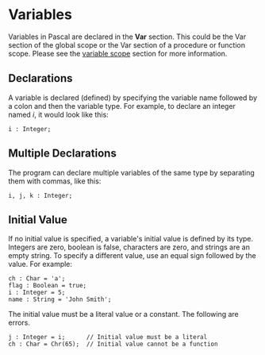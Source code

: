 # Variables

Variables in Pascal are declared in the **Var** section. This could be the
Var section of the global scope or the Var section of a procedure or function
scope. Please see the [variable scope](../scope) section for more information.

## Declarations

A variable is declared (defined) by specifying the variable name followed by a
colon and then the variable type. For example, to declare an integer named *i*,
it would look like this:

```
i : Integer;
```

## Multiple Declarations

The program can declare multiple variables of the same type by separating them
with commas, like this:

```
i, j, k : Integer;
```

## Initial Value

If no initial value is specified, a variable's initial value is defined by its
type. Integers are zero, boolean is false, characters are zero, and strings are
an empty string. To specify a different value, use an equal sign followed by the
value. For example:

```
ch : Char = 'a';
flag : Boolean = true;
i : Integer = 5;
name : String = 'John Smith';
```

The initial value must be a literal value or a constant. The following are errors.

```
j : Integer = i;      // Initial value must be a literal
ch : Char = Chr(65);  // Initial value cannot be a function
```
